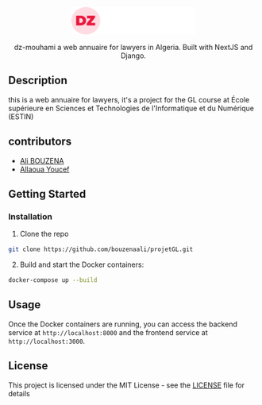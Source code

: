 <p align="center">
    <picture>
      <source media="(prefers-color-scheme: dark)" srcset="./assets/logo.png">
      <source media="(prefers-color-scheme: light)" srcset="./assets/logo.png">
      <img alt="Tailwind CSS" src="./assets/logo.png" width="250" height="55" style="max-width: 100%;">
    </picture>
</p>

<p align="center">
  dz-mouhami a web annuaire for lawyers in Algeria. Built with NextJS and Django.
</p>

## Description
this is a web annuaire for lawyers, it's a project for the GL course at École supérieure en Sciences et Technologies de l'Informatique et du Numérique (ESTIN)

## contributors
- [Ali BOUZENA](github.com/bouzenaali)
- [Allaoua Youcef](github.com/YoucefAllaoua)

## Getting Started
### Installation
1. Clone the repo
```bash
git clone https://github.com/bouzenaali/projetGL.git
```

2. Build and start the Docker containers:
```bash
docker-compose up --build
```

## Usage

Once the Docker containers are running, you can access the backend service at `http://localhost:8000` and the frontend service at `http://localhost:3000`.


## License

This project is licensed under the MIT License - see the [LICENSE](LICENSE) file for details
